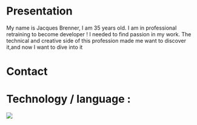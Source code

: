 <link rel="stylesheet" href="https://cdn.jsdelivr.net/gh/devicons/devicon@v2.15.1/devicon.min.css">

# Presentation

My name is Jacques Brenner, I am 35 years old. 
I am in professional retraining to become developer ! 
I needed to find passion in my work. The technical and creative side of this profession made me want to discover it,and now I want to dive into it

# Contact

# Technology / language :

<img src="https://cdn.jsdelivr.net/gh/devicons/devicon/icons/css3/css3-original-wordmark.svg" />

